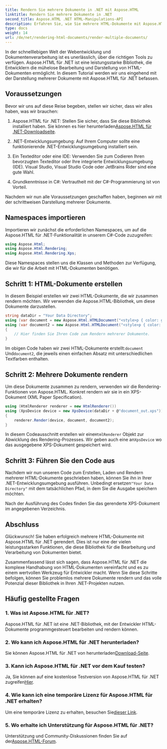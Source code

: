 ```yaml
---
title: Rendern Sie mehrere Dokumente in .NET mit Aspose.HTML
linktitle: Rendern Sie mehrere Dokumente in .NET
second_title: Aspose.HTML .NET HTML-Manipulations-API
description: Erfahren Sie, wie Sie mehrere HTML-Dokumente mit Aspose.HTML für .NET rendern. Steigern Sie Ihre Fähigkeiten zur Dokumentenverarbeitung mit dieser leistungsstarken Bibliothek.
type: docs
weight: 14
url: /de/net/rendering-html-documents/render-multiple-documents/
---
```

In der schnelllebigen Welt der Webentwicklung und Dokumentenverarbeitung ist es unerlässlich, über die richtigen Tools zu verfügen. Aspose.HTML für .NET ist eine leistungsstarke Bibliothek, die Entwicklern die mühelose Bearbeitung und Darstellung von HTML-Dokumenten ermöglicht. In diesem Tutorial werden wir uns eingehend mit der Darstellung mehrerer Dokumente mit Aspose.HTML für .NET befassen.

## Voraussetzungen

Bevor wir uns auf diese Reise begeben, stellen wir sicher, dass wir alles haben, was wir brauchen:

1.  Aspose.HTML für .NET: Stellen Sie sicher, dass Sie diese Bibliothek installiert haben. Sie können es hier herunterladen[Aspose.HTML für .NET-Downloadseite](https://releases.aspose.com/html/net/).

2. .NET-Entwicklungsumgebung: Auf Ihrem Computer sollte eine funktionierende .NET-Entwicklungsumgebung installiert sein.

3. Ein Texteditor oder eine IDE: Verwenden Sie zum Codieren Ihren bevorzugten Texteditor oder Ihre integrierte Entwicklungsumgebung (IDE). Visual Studio, Visual Studio Code oder JetBrains Rider sind eine gute Wahl.

4. Grundkenntnisse in C#: Vertrautheit mit der C#-Programmierung ist von Vorteil.

Nachdem wir nun alle Voraussetzungen geschaffen haben, beginnen wir mit der schrittweisen Darstellung mehrerer Dokumente.

## Namespaces importieren

Importieren wir zunächst die erforderlichen Namespaces, um auf die Aspose.HTML für .NET-Funktionalität in unserem C#-Code zuzugreifen:

```csharp
using Aspose.Html;
using Aspose.Html.Rendering;
using Aspose.Html.Rendering.Xps;
```

Diese Namespaces stellen uns die Klassen und Methoden zur Verfügung, die wir für die Arbeit mit HTML-Dokumenten benötigen.

## Schritt 1: HTML-Dokumente erstellen

In diesem Beispiel erstellen wir zwei HTML-Dokumente, die wir zusammen rendern möchten. Wir verwenden die Aspose.HTML-Bibliothek, um diese Dokumente darzustellen.

```csharp
string dataDir = "Your Data Directory";
using (var document = new Aspose.Html.HTMLDocument("<style>p { color: green; }</style><p>my first paragraph</p>", @"c:\work\"))
using (var document2 = new Aspose.Html.HTMLDocument("<style>p { color: blue; }</style><p>my first paragraph</p>", @"c:\work\"))
{
    // Hier finden Sie Ihren Code zum Rendern mehrerer Dokumente.
}
```

Im obigen Code haben wir zwei HTML-Dokumente erstellt:`document` Und`document2`, die jeweils einen einfachen Absatz mit unterschiedlichen Textfarben enthalten.

## Schritt 2: Mehrere Dokumente rendern

Um diese Dokumente zusammen zu rendern, verwenden wir die Rendering-Funktionen von Aspose.HTML. Konkret rendern wir sie in ein XPS-Dokument (XML Paper Specification).

```csharp
using (HtmlRenderer renderer = new HtmlRenderer())
using (XpsDevice device = new XpsDevice(dataDir + @"document_out.xps"))
{
    renderer.Render(device, document, document2);
}
```

 In diesem Codeausschnitt erstellen wir eine`HtmlRenderer` Objekt zur Abwicklung des Rendering-Prozesses. Wir geben auch eine an`XpsDevice` wo das ausgegebene XPS-Dokument gespeichert wird.

## Schritt 3: Führen Sie den Code aus

 Nachdem wir nun unseren Code zum Erstellen, Laden und Rendern mehrerer HTML-Dokumente geschrieben haben, können Sie ihn in Ihrer .NET-Entwicklungsumgebung ausführen. Unbedingt ersetzen`"Your Data Directory"` mit dem tatsächlichen Pfad, in dem Sie die Ausgabe speichern möchten.

Nach der Ausführung des Codes finden Sie das gerenderte XPS-Dokument im angegebenen Verzeichnis.

## Abschluss
Glückwunsch! Sie haben erfolgreich mehrere HTML-Dokumente mit Aspose.HTML für .NET gerendert. Dies ist nur eine der vielen leistungsstarken Funktionen, die diese Bibliothek für die Bearbeitung und Verarbeitung von Dokumenten bietet.

Zusammenfassend lässt sich sagen, dass Aspose.HTML für .NET die komplexe Handhabung von HTML-Dokumenten vereinfacht und es zu einem wertvollen Werkzeug für Entwickler macht. Wenn Sie diese Schritte befolgen, können Sie problemlos mehrere Dokumente rendern und das volle Potenzial dieser Bibliothek in Ihren .NET-Projekten nutzen.

## Häufig gestellte Fragen

### 1. Was ist Aspose.HTML für .NET?
Aspose.HTML für .NET ist eine .NET-Bibliothek, mit der Entwickler HTML-Dokumente programmgesteuert bearbeiten und rendern können.

### 2. Wo kann ich Aspose.HTML für .NET herunterladen?
 Sie können Aspose.HTML für .NET von herunterladen[Download-Seite](https://releases.aspose.com/html/net/).

### 3. Kann ich Aspose.HTML für .NET vor dem Kauf testen?
 Ja, Sie können auf eine kostenlose Testversion von Aspose.HTML für .NET zugreifen[Hier](https://releases.aspose.com/).

### 4. Wie kann ich eine temporäre Lizenz für Aspose.HTML für .NET erhalten?
 Um eine temporäre Lizenz zu erhalten, besuchen Sie[dieser Link](https://purchase.aspose.com/temporary-license/).

### 5. Wo erhalte ich Unterstützung für Aspose.HTML für .NET?
 Unterstützung und Community-Diskussionen finden Sie auf der[Aspose.HTML-Forum](https://forum.aspose.com/).
